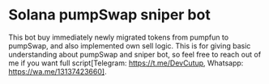 # Solana pumpSwap sniper bot
This bot buy immediately newly migrated tokens from pumpfun to pumpSwap, and also implemented own sell logic. This is for giving basic understanding about pumpSwap and sniper bot, so feel free to reach out of me if you want full script[Telegram: https://t.me/DevCutup, Whatsapp: https://wa.me/13137423660].
